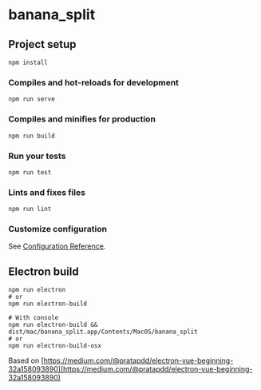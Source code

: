 # banana_split

## Project setup
```
npm install
```

### Compiles and hot-reloads for development
```
npm run serve
```

### Compiles and minifies for production
```
npm run build
```

### Run your tests
```
npm run test
```

### Lints and fixes files
```
npm run lint
```

### Customize configuration
See [Configuration Reference](https://cli.vuejs.org/config/).


## Electron build


```
npm run electron
# or 
npm run electron-build

# With console 
npm run electron-build &&  dist/mac/banana_split.app/Contents/MacOS/banana_split
# or 
npm run electron-build-osx 
```
Based on 
[https://medium.com/@pratapdd/electron-vue-beginning-32a158093890](https://medium.com/@pratapdd/electron-vue-beginning-32a158093890)
